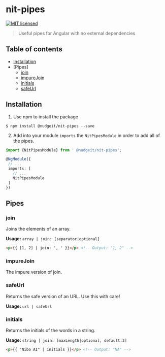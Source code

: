 # nit-pipes  
[![MIT licensed](https://img.shields.io/badge/license-MIT-blue.svg?style=flat-square)](https://github.com/NudgeIT/nit-pipes/blob/master/LICENSE)

> Useful pipes for Angular with no external dependencies

## Table of contents

 - [Installation](#installation)
 - [Pipes]
    - [join](#join)
    - [impureJoin](#impureJoin)
    - [initials](#initials)
    - [safeUrl](#safeUrl)

## Installation

1. Use npm to install the package

  ```terminal
  $ npm install @nudgeit/nit-pipes --save
  ```

2. Add into your module `imports` the `NitPipesModule` in order to add all of the pipes.

  ```typescript
  import {NitPipesModule} from ' @nudgeit/nit-pipes';

  @NgModule({
   // ...
   imports: [
     // ...
     NitPipesModule
   ]
  })
  ```

## Pipes

### join

Joins the elements of an array.

**Usage:** `array | join: [separator|optional]`

```html
<p>{{ [1, 2] | join: ', ' }}</p> <!-- Output: "1, 2" -->
```

### impureJoin

The impure version of join.

### safeUrl

Returns the safe version of an URL. Use this with care!

**Usage:** `url | safeUrl`

### initials

Returns the initials of the words in a string.

**Usage:** `string | join: [maxLength|optional, default:3]`

```html
<p>{{ "Nibo AI" | initials }}</p> <!-- Output: "NA" -->
```
